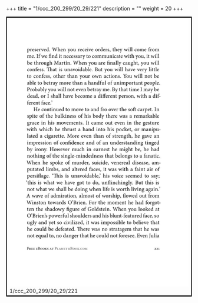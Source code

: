 +++
title = "1/ccc_200_299/20_29/221"
description = ""
weight = 20
+++

<table style="border:2px solid black;max-width:800px;max-height:800px;" 
><tr><td><img class="center-fit-jpg"
src="/jpg_/out_jpg_1984__221.jpg"  >1/ccc_200_299/20_29/221</img></td></tr></table>